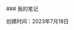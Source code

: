 <link rel="stylesheet" href="https://cdnjs.cloudflare.com/ajax/libs/KaTeX/0.11.1/katex.min.css">
<script src="https://cdnjs.cloudflare.com/ajax/libs/KaTeX/0.11.1/katex.min.js"></script>
### 我的笔记

创建时间：2023年7月18日
